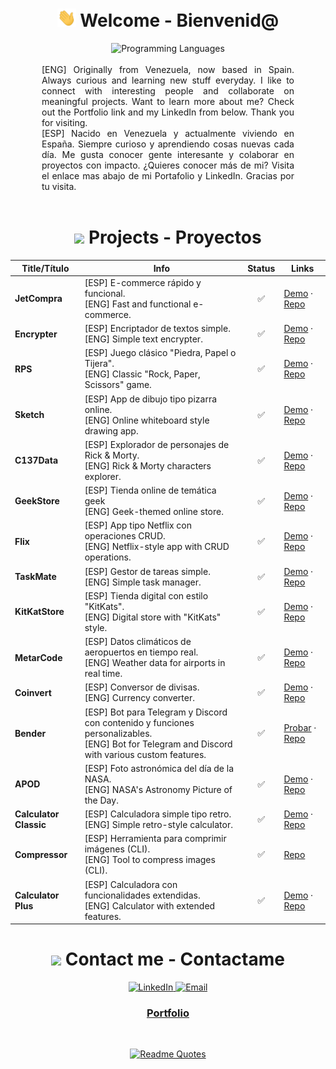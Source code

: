 <h1 align="center"> 
  <img src="https://raw.githubusercontent.com/ABSphreak/ABSphreak/master/gifs/Hi.gif" width="30px"> Welcome - Bienvenid@
</h1>

<div align="center" style="display:block;">
  <img alt="Programming Languages" src="https://user-images.githubusercontent.com/48032098/234991001-919cc2d2-3419-44a9-a689-cffde47547fe.png"/> 
</div>
<br>
<p align:"center" style="text-align: justify; margin: 0 50px;">
[ENG] Originally from Venezuela, now based in Spain. Always curious and learning new stuff everyday. I like to connect with interesting people and collaborate on meaningful projects. Want to learn more about me? Check out the Portfolio link and my LinkedIn from below. Thank you for visiting.
<br>
</p>
<p align:"center" style="text-align: justify; margin: 0 50px;">
[ESP] Nacido en Venezuela y actualmente viviendo en España. Siempre curioso y aprendiendo cosas nuevas cada día. Me gusta conocer gente interesante y colaborar en proyectos con impacto. ¿Quieres conocer más de mi? Visita el enlace mas abajo de mi Portafolio y LinkedIn. Gracias por tu visita.
<br>
</p>
<br>

<!-- Begin Projects -->
  <h1 align="center"><img src="https://media4.giphy.com/media/v1.Y2lkPTc5MGI3NjExOGRkZnpjY3F3cTFta2I2Ymk4bTBrYmlrN3hlYmM3b3h3emdzdzVlMiZlcD12MV9pbnRlcm5hbF9naWZfYnlfaWQmY3Q9cw/ZQaNiB0mn8gEMeD3I4/giphy.gif" width="30px"> Projects - Proyectos</h1>
  <div class="projects" align="center">
    
<p align="center">

<table>
  <thead>
    <tr>
      <th>Title/Título</th>
      <th>Info</th>
      <th>Status</th>
      <th>Links</th>
    </tr>
  </thead>
  <tbody>
    <tr>
      <td><strong>JetCompra</strong></td>
      <td>[ESP] E-commerce rápido y funcional.<br>[ENG] Fast and functional e-commerce.</td>
      <td align="center">✅</td>
      <td><a href="https://jetcompra.julioreyes.dev">Demo</a> · <a href="https://github.com/jjrh92/jetCompra">Repo</a></td>
    </tr>
    <tr>
      <td><strong>Encrypter</strong></td>
      <td>[ESP] Encriptador de textos simple.<br>[ENG] Simple text encrypter.</td>
      <td align="center">✅</td>
      <td><a href="https://encrypter.julioreyes.dev">Demo</a> · <a href="https://github.com/jjrh92/Encrypter">Repo</a></td>
    </tr>
    <tr>
      <td><strong>RPS</strong></td>
      <td>[ESP] Juego clásico "Piedra, Papel o Tijera".<br>[ENG] Classic "Rock, Paper, Scissors" game.</td>
      <td align="center">✅</td>
      <td><a href="https://rps.julioreyes.dev">Demo</a> · <a href="https://github.com/jjrh92/RPS">Repo</a></td>
    </tr>
    <tr>
      <td><strong>Sketch</strong></td>
      <td>[ESP] App de dibujo tipo pizarra online.<br>[ENG] Online whiteboard style drawing app.</td>
      <td align="center">✅</td>
      <td><a href="https://sketch.julioreyes.dev">Demo</a> · <a href="https://github.com/jjrh92/Sketch">Repo</a></td>
    </tr>
    <tr>
      <td><strong>C137Data</strong></td>
      <td>[ESP] Explorador de personajes de Rick & Morty.<br>[ENG] Rick & Morty characters explorer.</td>
      <td align="center">✅</td>
      <td><a href="https://c137data.julioreyes.dev">Demo</a> · <a href="https://github.com/jjrh92/C137Data">Repo</a></td>
    </tr>
    <tr>
      <td><strong>GeekStore</strong></td>
      <td>[ESP] Tienda online de temática geek<br>[ENG] Geek-themed online store.</td>
      <td align="center">✅</td>
      <td><a href="https://geekstore.julioreyes.dev">Demo</a> · <a href="https://github.com/jjrh92/GeekStore">Repo</a></td>
    </tr>
    <tr>
      <td><strong>Flix</strong></td>
      <td>[ESP] App tipo Netflix con operaciones CRUD.<br>[ENG] Netflix-style app with CRUD operations.</td>
      <td align="center">✅</td>
      <td><a href="https://flix.julioreyes.dev">Demo</a> · <a href="https://github.com/jjrh92/Flix">Repo</a></td>
    </tr>
    <tr>
      <td><strong>TaskMate</strong></td>
      <td>[ESP] Gestor de tareas simple.<br>[ENG] Simple task manager.</td>
      <td align="center">✅</td>
      <td><a href="https://taskmate.julioreyes.dev">Demo</a> · <a href="https://github.com/jjrh92/TaskMate">Repo</a></td>
    </tr>
    <tr>
      <td><strong>KitKatStore</strong></td>
      <td>[ESP] Tienda digital con estilo "KitKats".<br>[ENG] Digital store with "KitKats" style.</td>
      <td align="center">✅</td>
      <td><a href="https://kitkatstore.julioreyes.dev">Demo</a> · <a href="https://github.com/jjrh92/KitKatStore">Repo</a></td>
    </tr>
    <tr>
      <td><strong>MetarCode</strong></td>
      <td>[ESP] Datos climáticos de aeropuertos en tiempo real.<br>[ENG] Weather data for airports in real time.</td>
      <td align="center">✅</td>
      <td><a href="https://metarcode.julioreyes.dev">Demo</a> · <a href="https://github.com/jjrh92/MetarCode">Repo</a></td>
    </tr>
    <tr>
      <td><strong>Coinvert</strong></td>
      <td>[ESP] Conversor de divisas.<br>[ENG] Currency converter.</td>
      <td align="center">✅</td>
      <td><a href="https://coinvert.julioreyes.dev">Demo</a> · <a href="https://github.com/jjrh92/Coinvert">Repo</a></td>
    </tr>
    <tr>
      <td><strong>Bender</strong></td>
      <td>[ESP] Bot para Telegram y Discord con contenido y funciones personalizables.<br>[ENG] Bot for Telegram and Discord with various custom features.</td>
      <td align="center">✅</td>
      <td><a href="https://t.me/Bender1992Bot">Probar</a> · <a href="https://github.com/jjrh92/Bender">Repo</a></td>
    </tr>
    <tr>
      <td><strong>APOD</strong></td>
      <td>[ESP] Foto astronómica del día de la NASA.<br>[ENG] NASA's Astronomy Picture of the Day.</td>
      <td align="center">✅</td>
      <td><a href="https://apod.julioreyes.dev">Demo</a> · <a href="https://github.com/jjrh92/APOD">Repo</a></td>
    </tr>
    <tr>
      <td><strong>Calculator Classic</strong></td>
      <td>[ESP] Calculadora simple tipo retro.<br>[ENG] Simple retro-style calculator.</td>
      <td align="center">✅</td>
      <td><a href="https://calculapp.julioreyes.dev">Demo</a> · <a href="https://github.com/jjrh92/CalculApp">Repo</a></td>
    </tr>
    <tr>
      <td><strong>Compressor</strong></td>
      <td>[ESP] Herramienta para comprimir imágenes (CLI).<br>[ENG] Tool to compress images (CLI).</td>
      <td align="center">✅</td>
      <td><a href="https://github.com/jjrh92/Compressor">Repo</a></td>
    </tr>
    <tr>
      <td><strong>Calculator Plus</strong></td>
      <td>[ESP] Calculadora con funcionalidades extendidas.<br>[ENG] Calculator with extended features.</td>
      <td align="center">✅</td>
      <td><a href="https://tbe.julioreyes.dev">Demo</a> · <a href="https://github.com/jjrh92/TBE">Repo</a></td>
    </tr>
  </tbody>
</table>

</p>

<!-- Begin Footer -->
  <h1 align="center"><img src="https://media3.giphy.com/media/v1.Y2lkPTc5MGI3NjExZGp4ZXBjNHZnbmY0eHI5d3RnMHlkaGRrb3A1cmQ3Y3ZrMzRnY25vNyZlcD12MV9pbnRlcm5hbF9naWZfYnlfaWQmY3Q9cw/ZqaZekJ3mPMmeMew4A/giphy.webp" width="30px"> Contact me - Contactame</h1>
  <div class="footer" align="center">
    
<p align="center">
  <a href="https://www.linkedin.com/in/jjrh92/" target="_blank" title="LinkedIn">
    <img src="https://cdn.jsdelivr.net/gh/devicons/devicon/icons/linkedin/linkedin-original.svg" alt="LinkedIn" width="50px"/>
  </a>

  <a href="mailto:contact@julioreyes.dev" target="_blank" title="Email">
    <img src="https://img.icons8.com/fluency/96/null/mail.png" alt="Email" width="50px"/>
  </a>
</p>

</div>
    <h3 align="center">
      <a title="Click to open my portfolio" style="font-weight: bold;" href="https://julioreyes.dev/">Portfolio</a>
    </h3>
<br>
<!-- End Footer -->
<div title="DEV Quote" align="center"> 
  
  [![Readme Quotes](https://quotes-github-readme.vercel.app/api?type=horizontal&theme=nord)](https://github.com/piyushsuthar/github-readme-quotes)</div>
  
